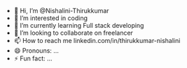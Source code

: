 - 👋 Hi, I’m @Nishalini-Thirukkumar
- 👀 I’m interested in coding
- 🌱 I’m currently learning Full stack developing
- 💞️ I’m looking to collaborate on freelancer
- 📫 How to reach me linkedin.com/in/thirukkumar-nishalini
- 😄 Pronouns: ...
- ⚡ Fun fact: ...

<!---
shaly29/shaly29 is a ✨ special ✨ repository because its `README.md` (this file) appears on your GitHub profile.
You can click the Preview link to take a look at your changes.
--->
